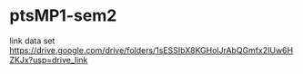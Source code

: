 # ptsMP1-sem2
link data set 
https://drive.google.com/drive/folders/1sESSIbX8KGHolJrAbQGmfx2IUw6HZKJx?usp=drive_link
